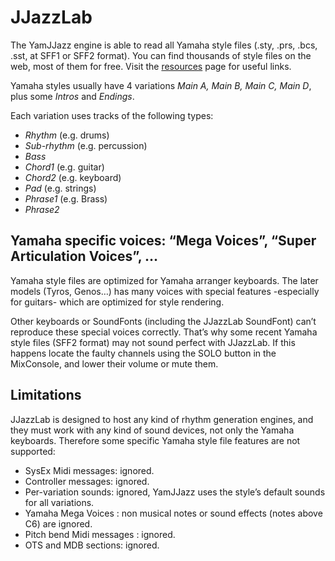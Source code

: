 # JJazzLab

The YamJJazz engine is able to read all Yamaha style files \(.sty, .prs, .bcs, .sst, at SFF1 or SFF2 format\). You can find thousands of style files on the web, most of them for free. Visit the [resources](https://www.jjazzlab.com/en/resources) page for useful links.

Yamaha styles usually have 4 variations _Main A, Main B, Main C, Main D_, plus some _Intros_ and _Endings_.

Each variation uses tracks of the following types:

* _Rhythm_ \(e.g. drums\)
* _Sub-rhythm_ \(e.g. percussion\)
* _Bass_
* _Chord1_ \(e.g. guitar\)
* _Chord2_ \(e.g. keyboard\)
* _Pad_ \(e.g. strings\)
* _Phrase1_ \(e.g. Brass\)
* _Phrase2_

## Yamaha specific voices: “Mega Voices”, “Super Articulation Voices”, … <a id="yamaha-specific-voices-mega-voices-super-articulation-voices"></a>

Yamaha style files are optimized for Yamaha arranger keyboards. The later models \(Tyros, Genos…\) has many voices with special features -especially for guitars- which are optimized for style rendering.

Other keyboards or SoundFonts \(including the JJazzLab SoundFont\) can’t reproduce these special voices correctly. That’s why some recent Yamaha style files \(SFF2 format\) may not sound perfect with JJazzLab. If this happens locate the faulty channels using the SOLO button in the MixConsole, and lower their volume or mute them.

## Limitations <a id="limitations"></a>

JJazzLab is designed to host any kind of rhythm generation engines, and they must work with any kind of sound devices, not only the Yamaha keyboards. Therefore some specific Yamaha style file features are not supported:

* SysEx Midi messages: ignored.
* Controller messages: ignored.
* Per-variation sounds: ignored, YamJJazz uses the style’s default sounds for all variations.
* Yamaha Mega Voices : non musical notes or sound effects \(notes above C6\) are ignored.
* Pitch bend Midi messages : ignored.
* OTS and MDB sections: ignored.

